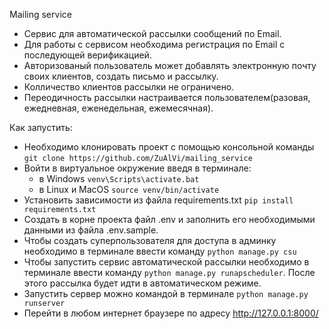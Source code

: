 Mailing service

- Сервис для автоматической рассылки сообщений по Email.
- Для работы с сервисом необходима регистрация по Email с последующей верификацией.
- Авторизованый пользователь может добавлять электронную почту своих клиентов, создать письмо и рассылку.
- Колличество клиентов рассылки не ограничено.
- Переодичность рассылки настраивается пользователем(разовая, ежедневная, еженедельная, ежемесячная).


Как запустить:

- Необходимо клонировать проект с помощью консольной команды
    `git clone https://github.com/ZuAlVi/mailing_service`
- Войти в виртуальное окружение введя в терминале:
    - в Windows `venv\Scripts\activate.bat`
    - в Linux и MacOS `source venv/bin/activate`
- Установить зависимости из файла requirements.txt
    `pip install requirements.txt`
- Создать в корне проекта файл .env и заполнить его необходимыми данными из файла .env.sample.
- Чтобы создать суперпользователя для доступа в админку необходимо в терминале ввести команду
    `python manage.py csu`
- Чтобы запустить сервис автоматической рассылки необходимо в терминале ввести команду
    `python manage.py runapscheduler`. После этого рассылка будет идти в автоматическом режиме.
- Запустить сервер можно командой в терминале
    `python manage.py runserver`
- Перейти в любом интернет браузере по адресу http://127.0.0.1:8000/ 

